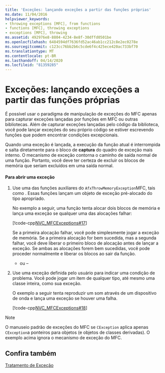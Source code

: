 ```yaml
---
title: 'Exceções: lançando exceções a partir das funções próprias'
ms.date: 11/04/2016
helpviewer_keywords:
- throwing exceptions [MFC], from functions
- functions [MFC], throwing exceptions
- exceptions [MFC], throwing
ms.assetid: 492976e8-8804-4234-8e8f-30dffd0501be
ms.openlocfilehash: 6484594df7636fd52ac46ab1cc212c8e2ec0278e
ms.sourcegitcommit: c123cc76bb2b6c5cde6f4c425ece420ac733bf70
ms.translationtype: MT
ms.contentlocale: pt-BR
ms.lasthandoff: 04/14/2020
ms.locfileid: "81359285"
---
```

# <a name="exceptions-throwing-exceptions-from-your-own-functions"></a>Exceções: lançando exceções a partir das funções próprias

É possível usar o paradigma de manipulação de exceções do MFC apenas para capturar exceções lançadas por funções em MFC ou outras bibliotecas. Além de capturar exceções lançadas pelo código da biblioteca, você pode lançar exceções do seu próprio código se estiver escrevendo funções que podem encontrar condições excepcionais.

Quando uma exceção é lançada, a execução da função atual é interrompida e salta diretamente para o bloco de **captura** do quadro de exceção mais interno. O mecanismo de exceção contorna o caminho de saída normal de uma função. Portanto, você deve ter certeza de excluir os blocos de memória que seriam excluídos em uma saída normal.

#### <a name="to-throw-an-exception"></a>Para abrir uma exceção

1. Use uma das funções auxiliares do `AfxThrowMemoryException`MFC, tais como . Essas funções lançam um objeto de exceção pré-alocado do tipo apropriado.

   No exemplo a seguir, uma função tenta alocar dois blocos de memória e lança uma exceção se qualquer uma das alocações falhar:

   [!code-cpp[NVC_MFCExceptions#17](../mfc/codesnippet/cpp/exceptions-throwing-exceptions-from-your-own-functions_1.cpp)]

   Se a primeira alocação falhar, você pode simplesmente jogar a exceção de memória. Se a primeira alocação for bem sucedida, mas a segunda falhar, você deve liberar o primeiro bloco de alocação antes de lançar a exceção. Se ambas as alocações forem bem sucedidas, você pode proceder normalmente e liberar os blocos ao sair da função.

     - ou –

1. Use uma exceção definida pelo usuário para indicar uma condição de problema. Você pode jogar um item de qualquer tipo, até mesmo uma classe inteira, como sua exceção.

   O exemplo a seguir tenta reproduzir um som através de um dispositivo de onda e lança uma exceção se houver uma falha.

   [!code-cpp[NVC_MFCExceptions#18](../mfc/codesnippet/cpp/exceptions-throwing-exceptions-from-your-own-functions_2.cpp)]

> [!NOTE]
> O manuseio padrão de exceções do MFC se `CException` aplica apenas `CException`a ponteiros para objetos (e objetos de classes derivadas). O exemplo acima ignora o mecanismo de exceção do MFC.

## <a name="see-also"></a>Confira também

[Tratamento de Exceção](../mfc/exception-handling-in-mfc.md)
